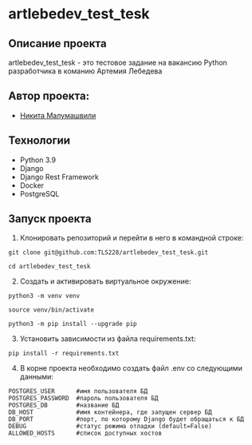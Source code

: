 # artlebedev_test_tesk
## Описание проекта
artlebedev_test_tesk - это тестовое задание на вакансию Python разработчика в команию Артемия Лебедева

## Автор проекта:
*  [Никита Малумашвили](https://github.com/TLS228)

## Технологии
* Python 3.9
* Django
* Django Rest Framework
* Docker
* PostgreSQL

## Запуск проекта
1. Клонировать репозиторий и перейти в него в командной строке:

```
git clone git@github.com:TLS228/artlebedev_test_tesk.git
```

```
cd artlebedev_test_tesk
```

2. Создать и активировать виртуальное окружение:

```
python3 -m venv venv
```

```
source venv/bin/activate
```

```
python3 -m pip install --upgrade pip
```

3. Установить зависимости из файла requirements.txt:

```
pip install -r requirements.txt
```

4. В корне проекта необходимо создать файл .env со следующими данными:
```
POSTGRES_USER      #имя пользователя БД 
POSTGRES_PASSWORD  #пароль пользователя БД 
POSTGRES_DB        #название БД
DB_HOST            #имя контейнера, где запущен сервер БД
DB_PORT            #порт, по которому Django будет обращаться к БД 
DEBUG              #статус режима отладки (default=False)
ALLOWED_HOSTS      #список доступных хостов
```